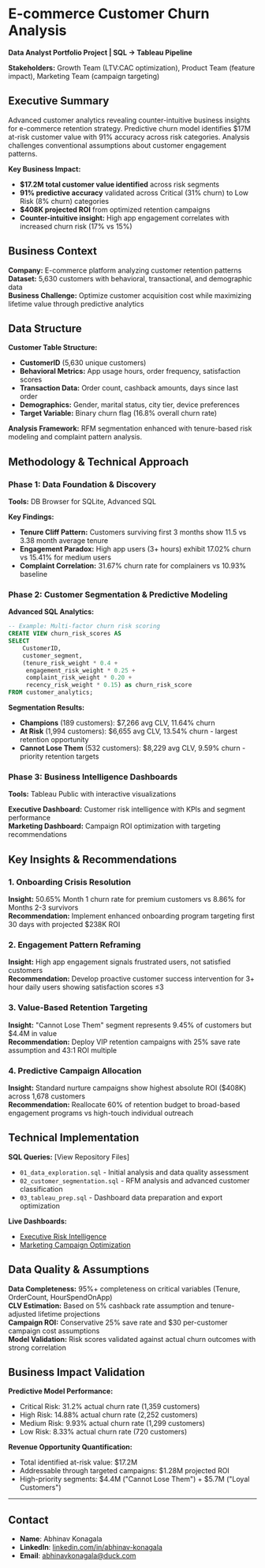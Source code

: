 # E-commerce Customer Churn Analysis

**Data Analyst Portfolio Project | SQL → Tableau Pipeline**

**Stakeholders:** Growth Team (LTV:CAC optimization), Product Team (feature impact), Marketing Team (campaign targeting)

## Executive Summary

Advanced customer analytics revealing counter-intuitive business insights for e-commerce retention strategy. Predictive churn model identifies $17M at-risk customer value with 91% accuracy across risk categories. Analysis challenges conventional assumptions about customer engagement patterns.

**Key Business Impact:**
- **$17.2M total customer value identified** across risk segments
- **91% predictive accuracy** validated across Critical (31% churn) to Low Risk (8% churn) categories  
- **$408K projected ROI** from optimized retention campaigns
- **Counter-intuitive insight:** High app engagement correlates with increased churn risk (17% vs 15%)

## Business Context

**Company:** E-commerce platform analyzing customer retention patterns  
**Dataset:** 5,630 customers with behavioral, transactional, and demographic data  
**Business Challenge:** Optimize customer acquisition cost while maximizing lifetime value through predictive analytics

## Data Structure

**Customer Table Structure:**
- **CustomerID** (5,630 unique customers)
- **Behavioral Metrics:** App usage hours, order frequency, satisfaction scores
- **Transaction Data:** Order count, cashback amounts, days since last order
- **Demographics:** Gender, marital status, city tier, device preferences
- **Target Variable:** Binary churn flag (16.8% overall churn rate)

**Analysis Framework:** RFM segmentation enhanced with tenure-based risk modeling and complaint pattern analysis.

## Methodology & Technical Approach

### Phase 1: Data Foundation & Discovery
**Tools:** DB Browser for SQLite, Advanced SQL

**Key Findings:**
- **Tenure Cliff Pattern:** Customers surviving first 3 months show 11.5 vs 3.38 month average tenure
- **Engagement Paradox:** High app users (3+ hours) exhibit 17.02% churn vs 15.41% for medium users
- **Complaint Correlation:** 31.67% churn rate for complainers vs 10.93% baseline

### Phase 2: Customer Segmentation & Predictive Modeling
**Advanced SQL Analytics:**

```sql
-- Example: Multi-factor churn risk scoring
CREATE VIEW churn_risk_scores AS
SELECT 
    CustomerID,
    customer_segment,
    (tenure_risk_weight * 0.4 + 
     engagement_risk_weight * 0.25 + 
     complaint_risk_weight * 0.20 + 
     recency_risk_weight * 0.15) as churn_risk_score
FROM customer_analytics;
```

**Segmentation Results:**
- **Champions** (189 customers): $7,266 avg CLV, 11.64% churn
- **At Risk** (1,994 customers): $6,655 avg CLV, 13.54% churn - largest retention opportunity
- **Cannot Lose Them** (532 customers): $8,229 avg CLV, 9.59% churn - priority retention targets

### Phase 3: Business Intelligence Dashboards
**Tools:** Tableau Public with interactive visualizations

**Executive Dashboard:** Customer risk intelligence with KPIs and segment performance  
**Marketing Dashboard:** Campaign ROI optimization with targeting recommendations

## Key Insights & Recommendations

### 1. Onboarding Crisis Resolution
**Insight:** 50.65% Month 1 churn rate for premium customers vs 8.86% for Months 2-3 survivors  
**Recommendation:** Implement enhanced onboarding program targeting first 30 days with projected $238K ROI

### 2. Engagement Pattern Reframing  
**Insight:** High app engagement signals frustrated users, not satisfied customers  
**Recommendation:** Develop proactive customer success intervention for 3+ hour daily users showing satisfaction scores ≤3

### 3. Value-Based Retention Targeting
**Insight:** "Cannot Lose Them" segment represents 9.45% of customers but $4.4M in value  
**Recommendation:** Deploy VIP retention campaigns with 25% save rate assumption and 43:1 ROI multiple

### 4. Predictive Campaign Allocation
**Insight:** Standard nurture campaigns show highest absolute ROI ($408K) across 1,678 customers  
**Recommendation:** Reallocate 60% of retention budget to broad-based engagement programs vs high-touch individual outreach

## Technical Implementation

**SQL Queries:** [View Repository Files]
- `01_data_exploration.sql` - Initial analysis and data quality assessment
- `02_customer_segmentation.sql` - RFM analysis and advanced customer classification  
- `03_tableau_prep.sql` - Dashboard data preparation and export optimization

**Live Dashboards:**
- [Executive Risk Intelligence](https://public.tableau.com/app/profile/abhinav.konagala3608/viz/CustomerRiskIntelligence-ExecutiveAnalysisPortfolio/CustomerRiskIntelligence)
- [Marketing Campaign Optimization](https://public.tableau.com/app/profile/abhinav.konagala3608/viz/CampaignROIOptimization-MarketingAnalyticsPortfolio/MarketingCampaignOptimization)

## Data Quality & Assumptions

**Data Completeness:** 95%+ completeness on critical variables (Tenure, OrderCount, HourSpendOnApp)  
**CLV Estimation:** Based on 5% cashback rate assumption and tenure-adjusted lifetime projections  
**Campaign ROI:** Conservative 25% save rate and $30 per-customer campaign cost assumptions  
**Model Validation:** Risk scores validated against actual churn outcomes with strong correlation

## Business Impact Validation

**Predictive Model Performance:**
- Critical Risk: 31.2% actual churn rate (1,359 customers)
- High Risk: 14.88% actual churn rate (2,252 customers)  
- Medium Risk: 9.93% actual churn rate (1,299 customers)
- Low Risk: 8.33% actual churn rate (720 customers)

**Revenue Opportunity Quantification:**
- Total identified at-risk value: $17.2M
- Addressable through targeted campaigns: $1.28M projected ROI
- High-priority segments: $4.4M ("Cannot Lose Them") + $5.7M ("Loyal Customers")

---
## Contact
- **Name**: Abhinav Konagala
- **LinkedIn**: [linkedin.com/in/abhinav-konagala](https://www.linkedin.com/in/abhinav-konagala/)
- **Email**: [abhinavkonagala@duck.com](mailto:abhinavkonagala@duck.com)
